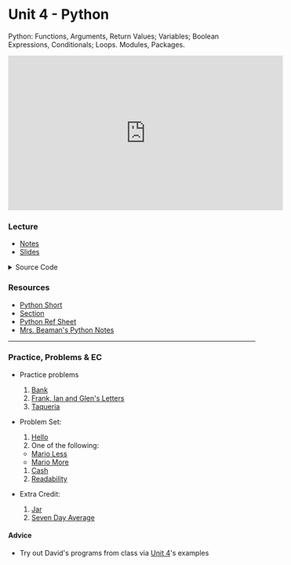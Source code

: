 # Unit 4 - Python

Python: Functions, Arguments, Return Values; Variables; Boolean Expressions, Conditionals; Loops. Modules, Packages.

<iframe width="560" height="315" src="https://www.youtube.com/embed/EHi0RDZ31VA?si=zhQltDuA9OT0NWs7" title="YouTube video player" frameborder="0" allow="accelerometer; autoplay; clipboard-write; encrypted-media; gyroscope; picture-in-picture; web-share" referrerpolicy="strict-origin-when-cross-origin" allowfullscreen></iframe>

### Lecture
  - [Notes](https://cs50.harvard.edu/ap/2025/curriculum/x/notes/6/)
  - [Slides](https://docs.google.com/presentation/d/1__35YkvG0afeyNnU-HD25dPQVwZUf-17CaI2p7iDfaQ/edit?usp=sharing)
  
  <details>
  <summary>Source Code</summary>
    <ul>
      <li><a href="https://cdn.cs50.net/2023/fall/lectures/6/src6/">Index</a></li>
      <li><a href="https://cdn.cs50.net/2023/fall/lectures/6/src6.pdf">PDF</a></li>
      <li><a href="https://cdn.cs50.net/2023/fall/lectures/6/src6.zip">Zip</a></li>
    </ul>
  </details>  

### Resources
 - [Python Short](https://www.youtube.com/watch?v=mgBpcQRDtl0)
 - [Section](https://cs50.harvard.edu/ap/2025/curriculum/x/sections/6/)
 - [Python Ref Sheet](\apcsp\assets\pdfs\python.pdf)
 - [Mrs. Beaman's Python Notes](\apcsp\assets\pdfs\python-notes.pdf)

<hr> 

### Practice, Problems & EC

- Practice problems
  1. [Bank](https://cs50.harvard.edu/ap/2024/problems/6/bank/)
  1. [Frank, Ian and Glen's Letters](https://cs50.harvard.edu/ap/2024/problems/6/figlet/)
  1. [Taqueria](https://cs50.harvard.edu/ap/2024/problems/6/taqueria/)
  
- Problem Set:
  1. [Hello](https://cs50.harvard.edu/ap/2025/curriculum/x/psets/6/hello/)
  1. One of the following:
    - [Mario Less](https://cs50.harvard.edu/ap/2025/curriculum/x/psets/6/mario/less/)
    - [Mario More](https://cs50.harvard.edu/ap/2025/curriculum/x/psets/6/mario/more/)
  1. [Cash](https://cs50.harvard.edu/ap/2025/curriculum/x/psets/6/cash/)
  1. [Readability](https://cs50.harvard.edu/ap/2025/curriculum/x/psets/6/readability/)

- Extra Credit:
  1. [Jar](https://cs50.harvard.edu/ap/2025/practice/jar/)
  1. [Seven Day Average](https://cs50.harvard.edu/ap/2025/practice/seven-day-average/)

#### Advice
- Try out David's programs from class via [Unit 4](https://cdn.cs50.net/2022/fall/lectures/6/src6.pdf)'s examples
